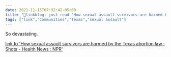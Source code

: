 ```yaml
---
date: 2021-11-15T07:32:42-05:00
title: "🔗linkblog: just read 'How sexual assault survivors are harmed by the Texas abortion law : Shots - Health News : NPR'"
tags: ["link","Communities","Texas","sexual assault"]
---
```

So devastating.
 
[link to 'How sexual assault survivors are harmed by the Texas abortion law : Shots - Health News : NPR'](https://www.npr.org/sections/health-shots/2021/11/15/1054710917/texas-abortion-law-harm-sexual-assault-survivors)
